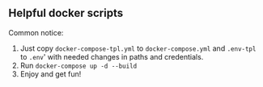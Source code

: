 ## Helpful docker scripts

Common notice: 
1. Just copy `docker-compose-tpl.yml` to `docker-compose.yml` and `.env-tpl` to `.env`' with needed changes in paths and credentials. 
2. Run `docker-compose up -d --build`
3. Enjoy and get fun!